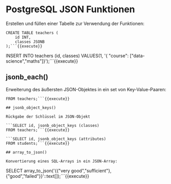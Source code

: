 # PostgreSQL JSON Funktionen

Erstellen und füllen einer Tabelle zur Verwendung der Funktionen:
```
CREATE TABLE teachers (
    id INT,
    classes JSONB
);```{{execute}}

```
INSERT INTO teachers (id, classes)
VALUES(1, '{
  "course": ["data-science","maths"]}');```{{execute}}
## jsonb_each()

Erweiterung des äußersten JSON-Objektes in ein set von Key-Value-Paaren:

```SELECT id, jsonb_each (classes)
FROM teachers;```{{execute}}

## jsonb_object_keys()

Rückgabe der Schlüssel im JSON-Objekt

```SELECT id, jsonb_object_keys (classes)
FROM teachers;```{{execute}}

```SELECT id, jsonb_object_keys (attributes)
FROM students;```{{execute}}

## array_to_json()

Konvertierung eines SQL-Arrays in ein JSON-Array:

```
SELECT array_to_json('{{"very good","sufficient"},{"good","failed"}}'::text[]);```{{execute}}
